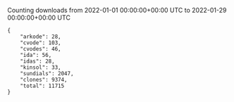 
Counting downloads from 2022-01-01 00:00:00+00:00 UTC to 2022-01-29 00:00:00+00:00 UTC

```
{
    "arkode": 28,
    "cvode": 103,
    "cvodes": 46,
    "ida": 56,
    "idas": 28,
    "kinsol": 33,
    "sundials": 2047,
    "clones": 9374,
    "total": 11715
}
```
